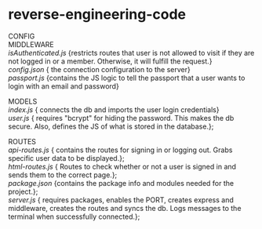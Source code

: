 # reverse-engineering-code

CONFIG  
MIDDLEWARE  
*isAuthenticated.js* {restricts routes that user is not allowed to visit if they are not logged in or a member. Otherwise, it will fulfill the request.}   
*config.json* { the connection configuration to the server}  
*passport.js* {contains the JS logic to tell the passport that a user wants to login with an email and password}   

MODELS  
*index.js* { connects the db and imports the user login credentials}  
*user.js* { requires "bcrypt" for hiding the password. This makes the db secure. Also, defines the JS of what is stored in the database.};   

ROUTES  
*api-routes.js* { contains the routes for signing in or logging out. Grabs specific user data to be displayed.};  
*html-routes.js* { Routes to check whether or not a user is signed in and sends them to the correct page.};  
*package.json* {contains the package info and modules needed for the project.};  
*server.js* { requires packages, enables the PORT, creates express and middleware, creates the routes and syncs the db. Logs messages to the terminal when successfully connected.};  
